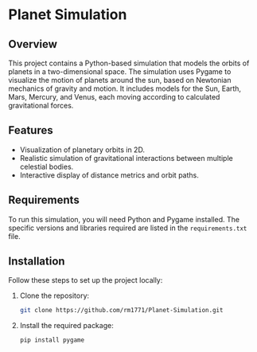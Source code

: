 # Planet Simulation

## Overview
This project contains a Python-based simulation that models the orbits of planets in a two-dimensional space. The simulation uses Pygame to visualize the motion of planets around the sun, based on Newtonian mechanics of gravity and motion. It includes models for the Sun, Earth, Mars, Mercury, and Venus, each moving according to calculated gravitational forces.

## Features
- Visualization of planetary orbits in 2D.
- Realistic simulation of gravitational interactions between multiple celestial bodies.
- Interactive display of distance metrics and orbit paths.

## Requirements
To run this simulation, you will need Python and Pygame installed. The specific versions and libraries required are listed in the `requirements.txt` file.

## Installation
Follow these steps to set up the project locally:
1. Clone the repository:
   ```bash
   git clone https://github.com/rm1771/Planet-Simulation.git
2. Install the required package:
   ```bash
   pip install pygame

